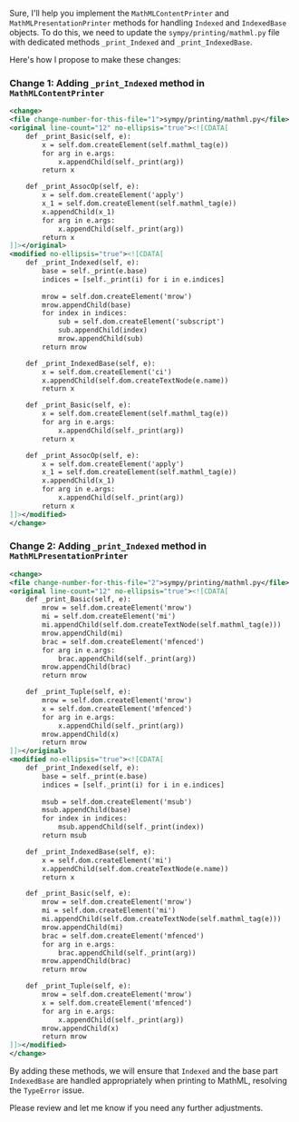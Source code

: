Sure, I'll help you implement the `MathMLContentPrinter` and `MathMLPresentationPrinter` methods for handling `Indexed` and `IndexedBase` objects. To do this, we need to update the `sympy/printing/mathml.py` file with dedicated methods `_print_Indexed` and `_print_IndexedBase`.

Here's how I propose to make these changes:

### Change 1: Adding `_print_Indexed` method in `MathMLContentPrinter`
```xml
<change>
<file change-number-for-this-file="1">sympy/printing/mathml.py</file>
<original line-count="12" no-ellipsis="true"><![CDATA[
    def _print_Basic(self, e):
        x = self.dom.createElement(self.mathml_tag(e))
        for arg in e.args:
            x.appendChild(self._print(arg))
        return x

    def _print_AssocOp(self, e):
        x = self.dom.createElement('apply')
        x_1 = self.dom.createElement(self.mathml_tag(e))
        x.appendChild(x_1)
        for arg in e.args:
            x.appendChild(self._print(arg))
        return x
]]></original>
<modified no-ellipsis="true"><![CDATA[
    def _print_Indexed(self, e):
        base = self._print(e.base)
        indices = [self._print(i) for i in e.indices]
        
        mrow = self.dom.createElement('mrow')
        mrow.appendChild(base)
        for index in indices:
            sub = self.dom.createElement('subscript')
            sub.appendChild(index)
            mrow.appendChild(sub)
        return mrow

    def _print_IndexedBase(self, e):
        x = self.dom.createElement('ci')
        x.appendChild(self.dom.createTextNode(e.name))
        return x

    def _print_Basic(self, e):
        x = self.dom.createElement(self.mathml_tag(e))
        for arg in e.args:
            x.appendChild(self._print(arg))
        return x

    def _print_AssocOp(self, e):
        x = self.dom.createElement('apply')
        x_1 = self.dom.createElement(self.mathml_tag(e))
        x.appendChild(x_1)
        for arg in e.args:
            x.appendChild(self._print(arg))
        return x
]]></modified>
</change>
```

### Change 2: Adding `_print_Indexed` method in `MathMLPresentationPrinter`
```xml
<change>
<file change-number-for-this-file="2">sympy/printing/mathml.py</file>
<original line-count="12" no-ellipsis="true"><![CDATA[
    def _print_Basic(self, e):
        mrow = self.dom.createElement('mrow')
        mi = self.dom.createElement('mi')
        mi.appendChild(self.dom.createTextNode(self.mathml_tag(e)))
        mrow.appendChild(mi)
        brac = self.dom.createElement('mfenced')
        for arg in e.args:
            brac.appendChild(self._print(arg))
        mrow.appendChild(brac)
        return mrow

    def _print_Tuple(self, e):
        mrow = self.dom.createElement('mrow')
        x = self.dom.createElement('mfenced')
        for arg in e.args:
            x.appendChild(self._print(arg))
        mrow.appendChild(x)
        return mrow
]]></original>
<modified no-ellipsis="true"><![CDATA[
    def _print_Indexed(self, e):
        base = self._print(e.base)
        indices = [self._print(i) for i in e.indices]
        
        msub = self.dom.createElement('msub')
        msub.appendChild(base)
        for index in indices:
            msub.appendChild(self._print(index))
        return msub

    def _print_IndexedBase(self, e):
        x = self.dom.createElement('mi')
        x.appendChild(self.dom.createTextNode(e.name))
        return x

    def _print_Basic(self, e):
        mrow = self.dom.createElement('mrow')
        mi = self.dom.createElement('mi')
        mi.appendChild(self.dom.createTextNode(self.mathml_tag(e)))
        mrow.appendChild(mi)
        brac = self.dom.createElement('mfenced')
        for arg in e.args:
            brac.appendChild(self._print(arg))
        mrow.appendChild(brac)
        return mrow

    def _print_Tuple(self, e):
        mrow = self.dom.createElement('mrow')
        x = self.dom.createElement('mfenced')
        for arg in e.args:
            x.appendChild(self._print(arg))
        mrow.appendChild(x)
        return mrow
]]></modified>
</change>
```

By adding these methods, we will ensure that `Indexed` and the base part `IndexedBase` are handled appropriately when printing to MathML, resolving the `TypeError` issue. 

Please review and let me know if you need any further adjustments.
